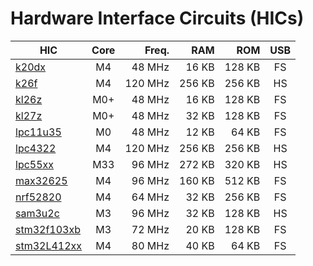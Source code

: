 # Hardware Interface Circuits (HICs)

| HIC                           | Core |  Freq.  |  RAM   |  ROM   | USB |
|-------------------------------|:----:|--------:|-------:|-------:|:---:|
| [k20dx](k20dx.md)             |  M4  |  48 MHz |  16 KB | 128 KB |  FS |
| [k26f](k26f.md)               |  M4  | 120 MHz | 256 KB | 256 KB |  HS |
| [kl26z](kl26z.md)             |  M0+ |  48 MHz |  16 KB | 128 KB |  FS |
| [kl27z](kl27z.md)             |  M0+ |  48 MHz |  32 KB | 128 KB |  FS |
| [lpc11u35](lpc11u35.md)       |  M0  |  48 MHz |  12 KB |  64 KB |  FS |
| [lpc4322](lpc4322.md)         |  M4  | 120 MHz | 256 KB | 256 KB |  HS |
| [lpc55xx](lpc55xx.md)         |  M33 |  96 MHz | 272 KB | 320 KB |  HS |
| [max32625](max32625.md)       |  M4  |  96 MHz | 160 KB | 512 KB |  FS |
| [nrf52820](nrf52820.md)       |  M4  |  64 MHz |  32 KB | 256 KB |  FS |
| [sam3u2c](sam3u2c.md)         |  M3  |  96 MHz |  32 KB | 128 KB |  HS |
| [stm32f103xb](stm32f103xb.md) |  M3  |  72 MHz |  20 KB | 128 KB |  FS |
| [stm32L412xx](stm32l412xx.md) |  M4  |  80 MHz |  40 KB |  64 KB |  FS |
